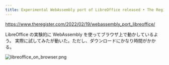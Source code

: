 ```yaml
---
title: Experimental WebAssembly port of LibreOffice released • The Register
---
```


https://www.theregister.com/2022/02/19/webassembly_port_libreoffice/

LibreOffice の実験的に WebAssembly を使ってブラウザ上で動かしているよう。
実際に試してみたが動いた。ただし、ダウンロードにかなり時間がかかる。

![libreoffice_on_browser.png](https://mryhryki.com/file/Wc2LI3mjU76SDVIWEcDBqsbaCaOX-.png)
